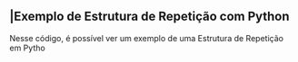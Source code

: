  ## |Exemplo de Estrutura de Repetição com Python 

   Nesse código, é possível ver um exemplo de uma Estrutura de Repetição em Pytho
 
